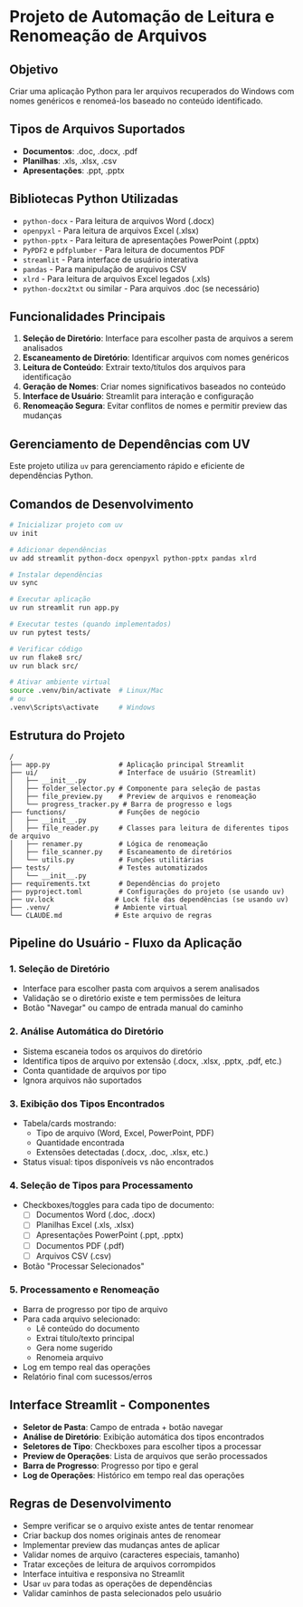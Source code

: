 # Projeto de Automação de Leitura e Renomeação de Arquivos

## Objetivo
Criar uma aplicação Python para ler arquivos recuperados do Windows com nomes genéricos e renomeá-los baseado no conteúdo identificado.

## Tipos de Arquivos Suportados
- **Documentos**: .doc, .docx, .pdf
- **Planilhas**: .xls, .xlsx, .csv
- **Apresentações**: .ppt, .pptx

## Bibliotecas Python Utilizadas
- `python-docx` - Para leitura de arquivos Word (.docx)
- `openpyxl` - Para leitura de arquivos Excel (.xlsx)
- `python-pptx` - Para leitura de apresentações PowerPoint (.pptx)
- `PyPDF2` e `pdfplumber` - Para leitura de documentos PDF
- `streamlit` - Para interface de usuário interativa
- `pandas` - Para manipulação de arquivos CSV
- `xlrd` - Para leitura de arquivos Excel legados (.xls)
- `python-docx2txt` ou similar - Para arquivos .doc (se necessário)

## Funcionalidades Principais
1. **Seleção de Diretório**: Interface para escolher pasta de arquivos a serem analisados
2. **Escaneamento de Diretório**: Identificar arquivos com nomes genéricos
3. **Leitura de Conteúdo**: Extrair texto/títulos dos arquivos para identificação
4. **Geração de Nomes**: Criar nomes significativos baseados no conteúdo
5. **Interface de Usuário**: Streamlit para interação e configuração
6. **Renomeação Segura**: Evitar conflitos de nomes e permitir preview das mudanças

## Gerenciamento de Dependências com UV
Este projeto utiliza `uv` para gerenciamento rápido e eficiente de dependências Python.

## Comandos de Desenvolvimento
```bash
# Inicializar projeto com uv
uv init

# Adicionar dependências
uv add streamlit python-docx openpyxl python-pptx pandas xlrd

# Instalar dependências
uv sync

# Executar aplicação
uv run streamlit run app.py

# Executar testes (quando implementados)
uv run pytest tests/

# Verificar código
uv run flake8 src/
uv run black src/

# Ativar ambiente virtual
source .venv/bin/activate  # Linux/Mac
# ou
.venv\Scripts\activate     # Windows
```

## Estrutura do Projeto
```
/
├── app.py                 # Aplicação principal Streamlit
├── ui/                    # Interface de usuário (Streamlit)
│   ├── __init__.py
│   ├── folder_selector.py # Componente para seleção de pastas
│   ├── file_preview.py    # Preview de arquivos e renomeação
│   └── progress_tracker.py # Barra de progresso e logs
├── functions/             # Funções de negócio
│   ├── __init__.py
│   ├── file_reader.py     # Classes para leitura de diferentes tipos de arquivo
│   ├── renamer.py         # Lógica de renomeação
│   ├── file_scanner.py    # Escaneamento de diretórios
│   └── utils.py           # Funções utilitárias
├── tests/                 # Testes automatizados
│   └── __init__.py
├── requirements.txt       # Dependências do projeto
├── pyproject.toml         # Configurações do projeto (se usando uv)
├── uv.lock               # Lock file das dependências (se usando uv)
├── .venv/                # Ambiente virtual
└── CLAUDE.md             # Este arquivo de regras
```

## Pipeline do Usuário - Fluxo da Aplicação

### 1. Seleção de Diretório
- Interface para escolher pasta com arquivos a serem analisados
- Validação se o diretório existe e tem permissões de leitura
- Botão "Navegar" ou campo de entrada manual do caminho

### 2. Análise Automática do Diretório
- Sistema escaneia todos os arquivos do diretório
- Identifica tipos de arquivo por extensão (.docx, .xlsx, .pptx, .pdf, etc.)
- Conta quantidade de arquivos por tipo
- Ignora arquivos não suportados

### 3. Exibição dos Tipos Encontrados
- Tabela/cards mostrando:
  - Tipo de arquivo (Word, Excel, PowerPoint, PDF)
  - Quantidade encontrada
  - Extensões detectadas (.docx, .doc, .xlsx, etc.)
- Status visual: tipos disponíveis vs não encontrados

### 4. Seleção de Tipos para Processamento
- Checkboxes/toggles para cada tipo de documento:
  - ☐ Documentos Word (.doc, .docx)
  - ☐ Planilhas Excel (.xls, .xlsx)
  - ☐ Apresentações PowerPoint (.ppt, .pptx)
  - ☐ Documentos PDF (.pdf)
  - ☐ Arquivos CSV (.csv)
- Botão "Processar Selecionados"

### 5. Processamento e Renomeação
- Barra de progresso por tipo de arquivo
- Para cada arquivo selecionado:
  - Lê conteúdo do documento
  - Extrai título/texto principal
  - Gera nome sugerido
  - Renomeia arquivo
- Log em tempo real das operações
- Relatório final com sucessos/erros

## Interface Streamlit - Componentes
- **Seletor de Pasta**: Campo de entrada + botão navegar
- **Análise de Diretório**: Exibição automática dos tipos encontrados
- **Seletores de Tipo**: Checkboxes para escolher tipos a processar
- **Preview de Operações**: Lista de arquivos que serão processados
- **Barra de Progresso**: Progresso por tipo e geral
- **Log de Operações**: Histórico em tempo real das operações

## Regras de Desenvolvimento
- Sempre verificar se o arquivo existe antes de tentar renomear
- Criar backup dos nomes originais antes de renomear
- Implementar preview das mudanças antes de aplicar
- Validar nomes de arquivo (caracteres especiais, tamanho)
- Tratar exceções de leitura de arquivos corrompidos
- Interface intuitiva e responsiva no Streamlit
- Usar `uv` para todas as operações de dependências
- Validar caminhos de pasta selecionados pelo usuário